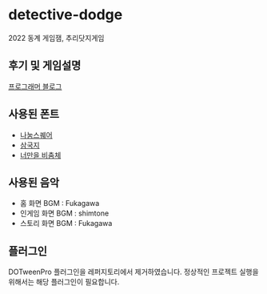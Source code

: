 # detective-dodge

 2022 동계 게임잼, 추리닷지게임

## 후기 및 게임설명

[프로그래머 블로그](https://viyamkun.github.io/posts/gamejam-dodge-story-game/)

## 사용된 폰트

- [나눔스퀘어](https://hangeul.naver.com/font)
- [삼국지](https://github.com/hurss/fonts)
- [너만을 비춤체](https://www.yspotlight.co.kr/brand/font?tabNo=0)

## 사용된 음악

- 홈 화면 BGM : Fukagawa
- 인게임 화면 BGM : shimtone
- 스토리 화면 BGM : Fukagawa

## 플러그인

DOTweenPro 플러그인을 레퍼지토리에서 제거하였습니다. 정상적인 프로젝트 실행을 위해서는 해당 플러그인이 필요합니다.
